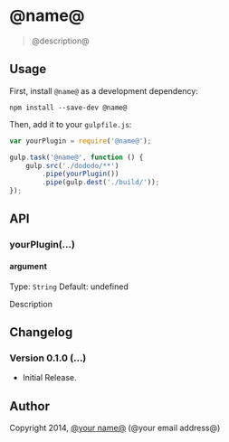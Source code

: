 # @name@

> @description@


## Usage

First, install `@name@` as a development dependency:

```shell
npm install --save-dev @name@
```

Then, add it to your `gulpfile.js`:

```javascript
var yourPlugin = require('@name@');

gulp.task('@name@', function () {
    gulp.src('./dododo/**')
        .pipe(yourPlugin())
        .pipe(gulp.dest('./build/'));
});
```

## API

### yourPlugin(...)

#### argument
Type: `String`
Default: undefined

Description

## Changelog

### Version 0.1.0 (...)

- Initial Release.

## Author

Copyright 2014, [@your name@](http://) (@your email address@)
